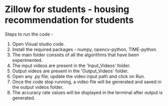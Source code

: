 # Zillow for students - housing recommendation for students

Steps to run the code - 
1. Open Visual studio code.
2. Install the required packages - numpy, opencv-python, TIME-python.
3. The main folder consists of all the algorithms that have been experimented.
4. The input videos are present in the 'Input_Videos' folder.
5. Output videos are present in the 'Output_Videos' folder.
6. Open any .py file, update the video input path and click on Run.
7. Once the code stop running, a video file will be generated and saved in the output videos folder.
8. The accuracy rate values will be displayed in the terminal after output is generated.
